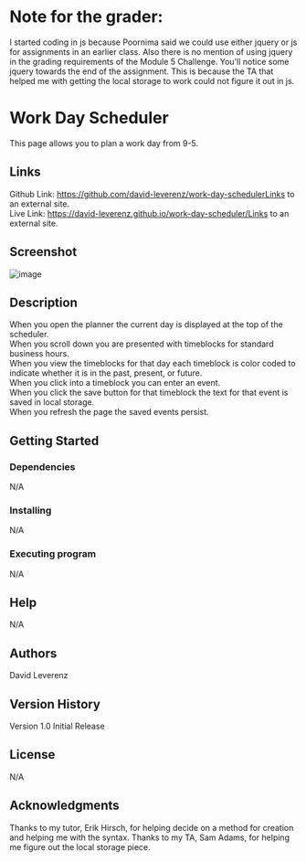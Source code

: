 # Note for the grader:
I started coding in js because Poornima said we could use either jquery or js for assignments in an earlier class.  Also there is no mention of using jquery in the grading requirements of the Module 5 Challenge.  You'll notice some jquery towards the end of the assignment.  This is because the TA that helped me with getting the local storage to work could not figure it out in js.

# Work Day Scheduler

This page allows you to plan a work day from 9-5.

## Links
Github Link: https://github.com/david-leverenz/work-day-schedulerLinks to an external site. <br>
Live Link: https://david-leverenz.github.io/work-day-scheduler/Links to an external site.

## Screenshot
![image](https://github.com/david-leverenz/work-day-scheduler/assets/131185593/4e3b1b40-38bf-41cd-89f9-a214b42921de)


## Description
When you open the planner the current day is displayed at the top of the scheduler.<br>
When you scroll down you are presented with timeblocks for standard business hours.<br>
When you view the timeblocks for that day each timeblock is color coded to indicate whether it is in the past, present, or future. <br>
When you click into a timeblock you can enter an event.<br>
When you click the save button for that timeblock the text for that event is saved in local storage. <br>
When you refresh the page the saved events persist.<br>

## Getting Started
### Dependencies
N/A
### Installing
N/A
### Executing program
N/A
## Help
N/A
## Authors
David Leverenz
## Version History
Version 1.0 Initial Release<br>
## License
N/A
## Acknowledgments
Thanks to my tutor, Erik Hirsch, for helping decide on a method for creation and helping me with the syntax.
Thanks to my TA, Sam Adams, for helping me figure out the local storage piece.
